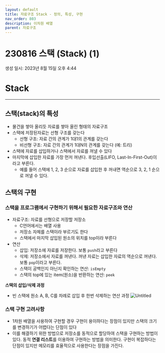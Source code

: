 ```yaml
---
layout: default
title: 자료구조 Stack - 정의, 특성, 구현
nav_order: 803
description: 이차원 배열
parent: 자료구조
---
```


# 230816 스택 (Stack) (1)

생성 일시: 2023년 8월 15일 오후 4:44

# Stack

---

## 스택(stack)의 특성

- 물건을 쌓아 올리듯 자료를 쌓아 올린 형태의 자료구조
- 스택에 저장된자료는 선형 구조를 갖는다
  - 선형 구조: 자료 간의 관계가 1대1의 관계를 갖는다
  - 비선형 구조: 자료 간의 관계가 1대N의 관계를 갖는다 (예: 트리)
- 스택에 자료를 삽입하거나 스택에서 자료를 꺼낼 수 있다
- 마지막에 삽입한 자료를 가장 먼저 꺼낸다. 후입선출(LIFO, Last-In-First-Out)이라고 부른다.
  - 예를 들어 스택에 1, 2, 3 순으로 자료를 삽입한 후 꺼내면 역순으로 3, 2, 1 순으로 꺼낼 수 있다.

## 스택의 구현

### **스택을 프로그램에서 구현하기 위해서 필요한 자료구조와 연산**

- 자료구조: 자료를 선형으로 저장할 저장소
  - C언어에서는 배열 사용
  - 저장소 자체를 스택이라 부르기도 한다
  - 스택에서 마지막 삽입된 원소의 위치를 top이라 부른다
- 연산
  - 삽입: 저장소에 자료를 저장한다. 보통 `push`라고 부른다
  - 삭제: 저장소에서 자료를 꺼낸다. 꺼낸 자료는 삽입한 자료의 역순으로 꺼낸다. 보통 `pop`이라고 부른다.
  - 스택이 공백인지 아닌지 확인하는 연산: `isEmpty`
  - 스택의 top에 있는 item(원소)을 반환하는 연산: `peek`

**스택의 삽입/삭제 과정**

- 빈 스택에 원소 A, B, C를 차례로 삽입 후 한번 삭제하는 연산 과정
  ![Untitled](https://img1.daumcdn.net/thumb/R1280x0/?scode=mtistory2&fname=https%3A%2F%2Fblog.kakaocdn.net%2Fdn%2FbnprWb%2FbtsteBSKk2X%2FKJIk4XgBaBwXCk3ZcStWCK%2Fimg.png)

### 스택 구현 고려사항

- 1차원 배열을 사용하여 구현할 경우 구현이 용이하다는 장점이 있지만 스택의 크기를 변경하기가 어렵다는 단점이 있다
- 이를 해결하기 위한 방법으로 저장소를 동적으로 할당하여 스택을 구현하는 방법이 있다. 동적 **연결 리스트**를 이용하여 구현하는 방법을 의미한다. 구현이 복잡하다는 단점이 있지만 메모리를 효율적으로 사용한다는 장점을 가진다.
